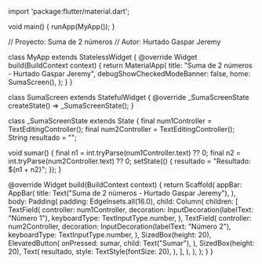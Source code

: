 import 'package:flutter/material.dart';

void main() {
  runApp(MyApp());
}

// Proyecto: Suma de 2 números
// Autor: Hurtado Gaspar Jeremy

class MyApp extends StatelessWidget {
  @override
  Widget build(BuildContext context) {
    return MaterialApp(
      title: "Suma de 2 números - Hurtado Gaspar Jeremy",
      debugShowCheckedModeBanner: false,
      home: SumaScreen(),
    );
  }
}

class SumaScreen extends StatefulWidget {
  @override
  _SumaScreenState createState() => _SumaScreenState();
}

class _SumaScreenState extends State<SumaScreen> {
  final num1Controller = TextEditingController();
  final num2Controller = TextEditingController();
  String resultado = "";

  void sumar() {
    final n1 = int.tryParse(num1Controller.text) ?? 0;
    final n2 = int.tryParse(num2Controller.text) ?? 0;
    setState(() {
      resultado = "Resultado: ${n1 + n2}";
    });
  }

  @override
  Widget build(BuildContext context) {
    return Scaffold(
      appBar: AppBar(
        title: Text("Suma de 2 números - Hurtado Gaspar Jeremy"),
      ),
      body: Padding(
        padding: EdgeInsets.all(16.0),
        child: Column(
          children: [
            TextField(
              controller: num1Controller,
              decoration: InputDecoration(labelText: "Número 1"),
              keyboardType: TextInputType.number,
            ),
            TextField(
              controller: num2Controller,
              decoration: InputDecoration(labelText: "Número 2"),
              keyboardType: TextInputType.number,
            ),
            SizedBox(height: 20),
            ElevatedButton(
              onPressed: sumar,
              child: Text("Sumar"),
            ),
            SizedBox(height: 20),
            Text(
              resultado,
              style: TextStyle(fontSize: 20),
            ),
          ],
        ),
      ),
    );
  }
}
